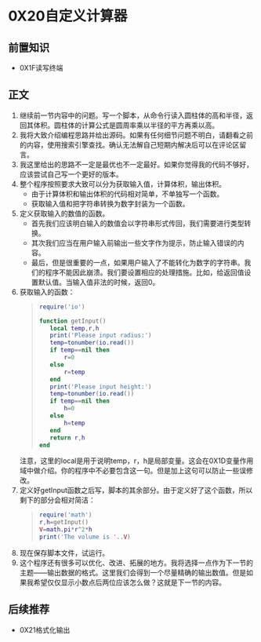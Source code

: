 # 0X20自定义计算器

## 前置知识

* 0X1F读写终端

## 正文

1. 继续前一节内容中的问题。写一个脚本，从命令行读入圆柱体的高和半径，返回其体积。圆柱体的计算公式是圆周率乘以半径的平方再乘以高。
1. 我将大致介绍编程思路并给出源码。如果有任何细节问题不明白，请翻看之前的内容，使用搜索引擎查找。确认无法解自己短期内解决后可以在评论区留言。
1. 我这里给出的思路不一定是最优也不一定最好。如果你觉得我的代码不够好，应该尝试自己写一个更好的版本。
1. 整个程序按照要求大致可以分为获取输入值，计算体积，输出体积。
    * 由于计算体积和输出体积的代码相对简单，不单独写一个函数。
    * 获取输入值和把字符串转换为数字封装为一个函数。
1. 定义获取输入的数值的函数。
    * 首先我们应该明白输入的数值会以字符串形式传回，我们需要进行类型转换。
    * 其次我们应当在用户输入前输出一些文字作为提示，防止输入错误的内容。
    * 最后，但是很重要的一点，如果用户输入了不能转化为数字的字符串。我们的程序不能因此崩溃。我们要设置相应的处理措施。比如，给返回值设置默认值。当输入值非法的时候，返回0。
1. 获取输入的函数：
    >```lua
    >require('io')
    >
    >function getInput()
    >    local temp,r,h
    >    print('Please input radius:')
    >    temp=tonumber(io.read())
    >    if temp==nil then
    >        r=0
    >    else
    >        r=temp
    >    end
    >    print('Please input height:')
    >    temp=tonumber(io.read())
    >    if temp==nil then
    >        h=0
    >    else
    >        h=temp
    >    end
    >    return r,h
    >end
    >```
    注意，这里的local是用于说明temp，r，h是局部变量。这会在0X1D变量作用域中做介绍。你的程序中不必要包含这一句。但是加上这句可以防止一些误修改。
1. 定义好getInput函数之后写，脚本的其余部分。由于定义好了这个函数，所以剩下的部分会相对简洁：
    >```lua
    >require('math')
    >r,h=getInput()
    >V=math.pi*r^2*h
    >print('The volume is '..V)
    >```
1. 现在保存脚本文件，试运行。
1. 这个程序还有很多可以优化、改进、拓展的地方。我将选择一点作为下一节的主题——输出数据的格式。这里我们会得到一个尽量精确的输出数值。但是如果我希望仅仅显示小数点后两位应该怎么做？这就是下一节的内容。

## 后续推荐

* 0X21格式化输出
